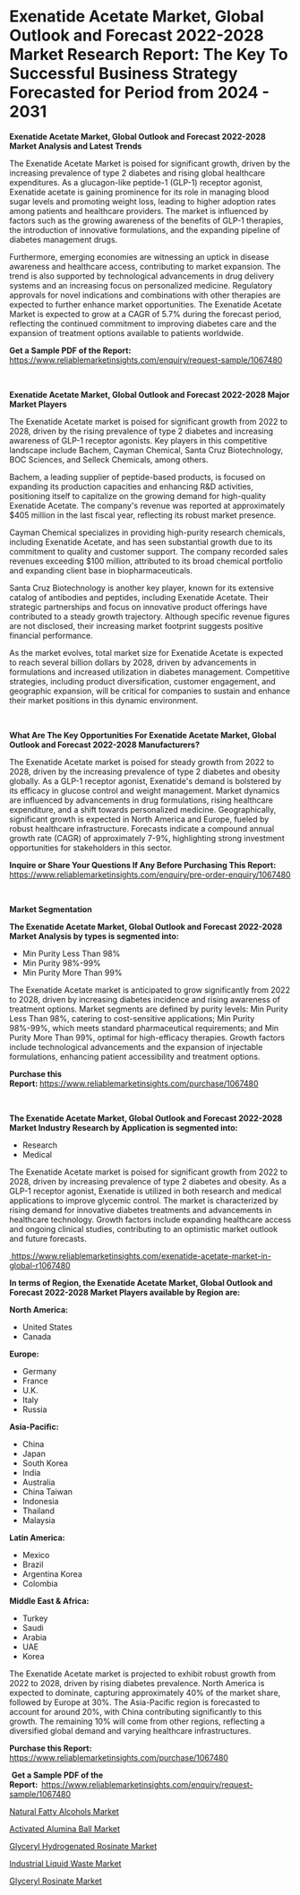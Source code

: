 <p><h1>Exenatide Acetate Market, Global Outlook and Forecast 2022-2028 Market Research Report: The Key To Successful Business Strategy Forecasted for Period from 2024 - 2031</h1></p><p><strong>Exenatide Acetate Market, Global Outlook and Forecast 2022-2028 Market Analysis and Latest Trends</strong></p>
<p><p>The Exenatide Acetate Market is poised for significant growth, driven by the increasing prevalence of type 2 diabetes and rising global healthcare expenditures. As a glucagon-like peptide-1 (GLP-1) receptor agonist, Exenatide acetate is gaining prominence for its role in managing blood sugar levels and promoting weight loss, leading to higher adoption rates among patients and healthcare providers. The market is influenced by factors such as the growing awareness of the benefits of GLP-1 therapies, the introduction of innovative formulations, and the expanding pipeline of diabetes management drugs.</p><p>Furthermore, emerging economies are witnessing an uptick in disease awareness and healthcare access, contributing to market expansion. The trend is also supported by technological advancements in drug delivery systems and an increasing focus on personalized medicine. Regulatory approvals for novel indications and combinations with other therapies are expected to further enhance market opportunities. The Exenatide Acetate Market is expected to grow at a CAGR of 5.7% during the forecast period, reflecting the continued commitment to improving diabetes care and the expansion of treatment options available to patients worldwide.</p></p>
<p><strong>Get a Sample PDF of the Report:&nbsp;</strong> <a href="https://www.reliablemarketinsights.com/enquiry/request-sample/1067480">https://www.reliablemarketinsights.com/enquiry/request-sample/1067480</a></p>
<p>&nbsp;</p>
<p><strong>Exenatide Acetate Market, Global Outlook and Forecast 2022-2028 Major Market Players</strong></p>
<p><p>The Exenatide Acetate market is poised for significant growth from 2022 to 2028, driven by the rising prevalence of type 2 diabetes and increasing awareness of GLP-1 receptor agonists. Key players in this competitive landscape include Bachem, Cayman Chemical, Santa Cruz Biotechnology, BOC Sciences, and Selleck Chemicals, among others. </p><p>Bachem, a leading supplier of peptide-based products, is focused on expanding its production capacities and enhancing R&D activities, positioning itself to capitalize on the growing demand for high-quality Exenatide Acetate. The company's revenue was reported at approximately $405 million in the last fiscal year, reflecting its robust market presence.</p><p>Cayman Chemical specializes in providing high-purity research chemicals, including Exenatide Acetate, and has seen substantial growth due to its commitment to quality and customer support. The company recorded sales revenues exceeding $100 million, attributed to its broad chemical portfolio and expanding client base in biopharmaceuticals.</p><p>Santa Cruz Biotechnology is another key player, known for its extensive catalog of antibodies and peptides, including Exenatide Acetate. Their strategic partnerships and focus on innovative product offerings have contributed to a steady growth trajectory. Although specific revenue figures are not disclosed, their increasing market footprint suggests positive financial performance.</p><p>As the market evolves, total market size for Exenatide Acetate is expected to reach several billion dollars by 2028, driven by advancements in formulations and increased utilization in diabetes management. Competitive strategies, including product diversification, customer engagement, and geographic expansion, will be critical for companies to sustain and enhance their market positions in this dynamic environment.</p></p>
<p>&nbsp;</p>
<p><strong>What Are The Key Opportunities For Exenatide Acetate Market, Global Outlook and Forecast 2022-2028 Manufacturers?</strong></p>
<p><p>The Exenatide Acetate market is poised for steady growth from 2022 to 2028, driven by the increasing prevalence of type 2 diabetes and obesity globally. As a GLP-1 receptor agonist, Exenatide's demand is bolstered by its efficacy in glucose control and weight management. Market dynamics are influenced by advancements in drug formulations, rising healthcare expenditure, and a shift towards personalized medicine. Geographically, significant growth is expected in North America and Europe, fueled by robust healthcare infrastructure. Forecasts indicate a compound annual growth rate (CAGR) of approximately 7-9%, highlighting strong investment opportunities for stakeholders in this sector.</p></p>
<p><strong>Inquire or Share Your Questions If Any Before Purchasing This Report:</strong> <a href="https://www.reliablemarketinsights.com/enquiry/pre-order-enquiry/1067480">https://www.reliablemarketinsights.com/enquiry/pre-order-enquiry/1067480</a></p>
<p>&nbsp;</p>
<p><strong>Market Segmentation</strong></p>
<p><strong>The Exenatide Acetate Market, Global Outlook and Forecast 2022-2028 Market Analysis by types is segmented into:</strong></p>
<p><ul><li>Min Purity Less Than 98%</li><li>Min Purity 98%-99%</li><li>Min Purity More Than 99%</li></ul></p>
<p><p>The Exenatide Acetate market is anticipated to grow significantly from 2022 to 2028, driven by increasing diabetes incidence and rising awareness of treatment options. Market segments are defined by purity levels: Min Purity Less Than 98%, catering to cost-sensitive applications; Min Purity 98%-99%, which meets standard pharmaceutical requirements; and Min Purity More Than 99%, optimal for high-efficacy therapies. Growth factors include technological advancements and the expansion of injectable formulations, enhancing patient accessibility and treatment options.</p></p>
<p><strong>Purchase this Report:&nbsp;</strong><a href="https://www.reliablemarketinsights.com/purchase/1067480">https://www.reliablemarketinsights.com/purchase/1067480</a></p>
<p>&nbsp;</p>
<p><strong>The Exenatide Acetate Market, Global Outlook and Forecast 2022-2028 Market Industry Research by Application is segmented into:</strong></p>
<p><ul><li>Research</li><li>Medical</li></ul></p>
<p><p>The Exenatide Acetate market is poised for significant growth from 2022 to 2028, driven by increasing prevalence of type 2 diabetes and obesity. As a GLP-1 receptor agonist, Exenatide is utilized in both research and medical applications to improve glycemic control. The market is characterized by rising demand for innovative diabetes treatments and advancements in healthcare technology. Growth factors include expanding healthcare access and ongoing clinical studies, contributing to an optimistic market outlook and future forecasts.</p></p>
<p><a href="https://www.reliablemarketinsights.com/exenatide-acetate-market-in-global-r1067480">&nbsp;https://www.reliablemarketinsights.com/exenatide-acetate-market-in-global-r1067480</a></p>
<p><strong>In terms of Region, the Exenatide Acetate Market, Global Outlook and Forecast 2022-2028 Market Players available by Region are:</strong></p>
<p>
    <p> <strong> North America: </strong>
        <ul>
            <li>United States</li>
            <li>Canada</li>
        </ul>
        </p> 
    <p> <strong> Europe: </strong>
        <ul>
            <li>Germany</li>
            <li>France</li>
            <li>U.K.</li>
            <li>Italy</li>
            <li>Russia</li>
        </ul>
        </p> 
    <p> <strong> Asia-Pacific: </strong>
        <ul>
            <li>China</li>
            <li>Japan</li>
            <li>South Korea</li>
            <li>India</li>
            <li>Australia</li>
            <li>China Taiwan</li>
            <li>Indonesia</li>
            <li>Thailand</li>
            <li>Malaysia</li>
        </ul>
        </p> 
    <p> <strong> Latin America: </strong>
        <ul>
            <li>Mexico</li>
            <li>Brazil</li>
            <li>Argentina Korea</li>
            <li>Colombia</li>
        </ul>
        </p> 
    <p> <strong> Middle East & Africa: </strong>
        <ul>
            <li>Turkey</li>
            <li>Saudi</li>
            <li>Arabia</li>
            <li>UAE</li>
            <li>Korea</li>
        </ul>
    </p>
    </p>
<p><p>The Exenatide Acetate market is projected to exhibit robust growth from 2022 to 2028, driven by rising diabetes prevalence. North America is expected to dominate, capturing approximately 40% of the market share, followed by Europe at 30%. The Asia-Pacific region is forecasted to account for around 20%, with China contributing significantly to this growth. The remaining 10% will come from other regions, reflecting a diversified global demand and varying healthcare infrastructures.</p></p>
<p><strong>Purchase this Report: </strong><a href="https://www.reliablemarketinsights.com/purchase/1067480">https://www.reliablemarketinsights.com/purchase/1067480</a></p>
<p>&nbsp;<strong>Get a Sample PDF of the Report:&nbsp;&nbsp;</strong><a href="https://www.reliablemarketinsights.com/enquiry/request-sample/1067480">https://www.reliablemarketinsights.com/enquiry/request-sample/1067480</a></p>
<p><strong></strong></p>
<p><p><a href="https://issuu.com/reportprime-2/docs/natural-fatty-alcohols-market-size-_832957e610ec79">Natural Fatty Alcohols Market</a></p><p><a href="https://medium.com/@alexander.bell98078/the-activated-alumina-ball-market-has-grown-significantly-as-a-result-of-several-important-causes-3c080631faa8">Activated Alumina Ball Market</a></p><p><a href="https://www.linkedin.com/pulse/emerging-opportunities-challenges-global-glyceryl-hydrogenated-j5ige?trackingId=tw%2BlNXfQQbuYiyiFWPjOBg%3D%3D">Glyceryl Hydrogenated Rosinate Market</a></p><p><a href="https://issuu.com/reportprime-2/docs/industrial-liquid-waste-market-size_cc6516715768c1">Industrial Liquid Waste Market</a></p><p><a href="https://www.linkedin.com/pulse/glyceryl-rosinate-market-share-size-trends-industry-analysis-wlhke?trackingId=dUxGQSn1TDicIAtOW2upKQ%3D%3D">Glyceryl Rosinate Market</a></p></p>